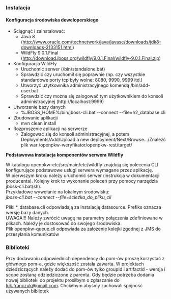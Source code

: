 ### Instalacja

#### Konfiguracja środowiska deweloperskiego

- Ściągnąć i zainstalować:
  - Java 8 (http://www.oracle.com/technetwork/java/javase/downloads/jdk8-downloads-2133151.html)
  - WildFly 9.0.1.Final (http://download.jboss.org/wildfly/9.0.1.Final/wildfly-9.0.1.Final.zip)
- Konfiguracja WildFly
  - Uruchomić serwer (/bin/standalone.bat)
  - Sprawdzić czy uruchomił się poprawnie (np. czy wszystkie standardowe porty tcp były wolne: 8080, 9990, 9999 itd.)
  - Utworzyć użytkownika administracyjnego komendą /bin/add-user.bat
  - Sprawdzić czy można się zalogować tym użytkownikiem do konsoli administracyjnej (http://localhost:9999)
- Utworzenie bazy danych
  - %JBOSS_HOME%/bin/jboss-cli.bat --connect --file=h2_database.cli
- Zbudowanie aplikacji
  - mvn clean install
- Rozproszenie aplikacji na serwerze
  - Zalogować się do konsoli administracyjnej, a potem Deployments/Add/Upload a new deployment/Next/Browse.../Znaleźć plik war /openpkw-weryfikator/openpkw-rest/target/

**Podstawowa instalacja komponentów serwera Wildfly**

W katalogu openpkw-etc/src/main/etc/wildfly znajdują się polecenia CLI
konfigurujące podstawowe usługi serwera wymagane przez aplikację.  
W pierwszym kroku należy uruchomić serwer (instrukcja w dokumentacji producenta).
Kolejny krok to wykonanie poleceń przy pomocy narzędzia jboss-cli.bat(sh).  
Przykładowe wywołanie na lokalnym środowisku:  
*jboss-cli.bat --connect --file=ścieżka_do_pliku_cli*

Pliki \*_database.cli odpowiadają za instalację datasource. Prefiks oznacza wersję bazy danych.  
UWAGA!!! Należy zwrócić uwagę na parametry połączenia zdefiniowane w plikach. Należy je dostosować
do swojego środowiska.   
Plik openpkw-queue.cli odpowiada za założenie kolejki zgodnej z JMS do przesyłania komunikatów

### Biblioteki
Przy dodawaniu odpowiednich dependency do pom-ów proszę korzystać z głównego pom-a, gdzie większość została zawarta. W projektach dziedziczących należy dodać do pom-ów tylko groupId i artifactId - wersja i scope zostaną odziedziczone z parenta.
Gdy będzie potrzeba dodania nowej biblioteki do projektu prosiłbym o zgłaszanie do luk.franczuk@gmail.com.  Chciałbym abyśmy zachowali spójność używanych bibliotek
